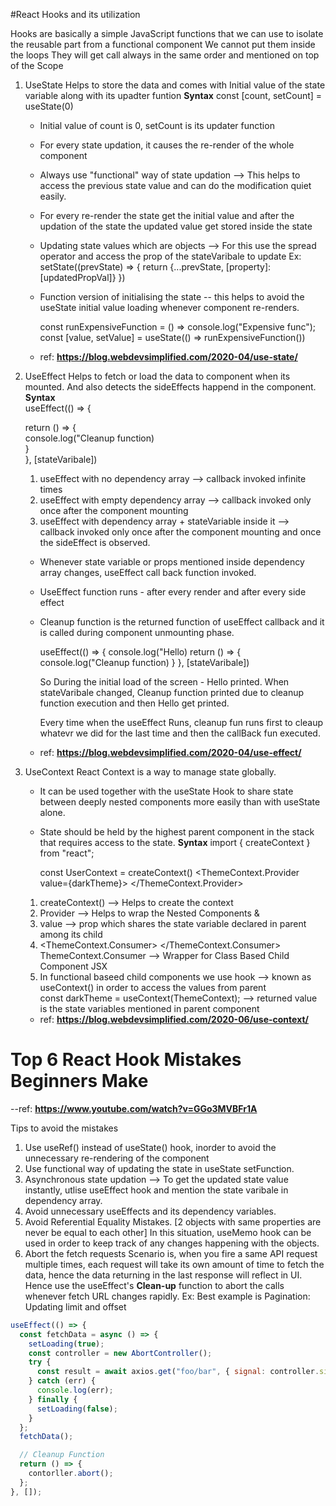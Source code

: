 #React Hooks and its utilization

Hooks are basically a simple JavaScript functions that we can use to isolate the reusable part from a functional component
We cannot put them inside the loops
They will get call always in the same order and mentioned on top of the Scope

1. UseState
   Helps to store the data and comes with Initial value of the state variable along with its upadter funtion
   **Syntax**
   const [count, setCount] = useState(0)

   - Initial value of count is 0, setCount is its updater function
   - For every state updation, it causes the re-render of the whole component
   - Always use "functional" way of state updation --> This helps to access the previous state value and can do the modification quiet easily.
   - For every re-render the state get the initial value and after the updation of the state the updated value get stored inside the state
   - Updating state values which are objects --> For this use the spread operator and access the prop of the stateVaribale to update
     Ex: setState((prevState) => {
     return {...prevState, [property]: [updatedPropVal]}
     })
   - Function version of initialising the state -- this helps to avoid the useState initial value loading whenever component re-renders.

     const runExpensiveFunction = () => console.log("Expensive func");
     const [value, setValue] = useState(() => runExpensiveFunction())

   - ref: **https://blog.webdevsimplified.com/2020-04/use-state/**

2. UseEffect
   Helps to fetch or load the data to component when its mounted. And also detects the sideEffects happend in the component.  
   **Syntax**  
   useEffect(() => {

   return () => {  
   console.log("Cleanup function)  
   }  
   }, [stateVaribale])

   1. useEffect with no dependency array --> callback invoked infinite times
   2. useEffect with empty dependency array --> callback invoked only once after the component mounting
   3. useEffect with dependency array + stateVariable inside it --> callback invoked only once after the component mounting and once the sideEffect is observed.

   - Whenever state variable or props mentioned inside dependency array changes, useEffect call back function invoked.
   - UseEffect function runs - after every render and after every side effect
   - Cleanup function is the returned function of useEffect callback and it is called during component unmounting phase.

     useEffect(() => {
     console.log("Hello)
     return () => {
     console.log("Cleanup function)
     }
     }, [stateVaribale])

     So During the initial load of the screen - Hello printed.
     When stateVaribale changed,
     Cleanup function printed due to cleanup function execution and
     then Hello get printed.

     Every time when the useEffect Runs, cleanup fun runs first to cleaup whatevr we did for the last time and then the callBack fun executed.

   - ref: **https://blog.webdevsimplified.com/2020-04/use-effect/**

3. UseContext
   React Context is a way to manage state globally.

   - It can be used together with the useState Hook to share state between deeply nested components more easily than with useState alone.
   - State should be held by the highest parent component in the stack that requires access to the state.
     **Syntax**
     import { createContext } from "react";

     const UserContext = createContext()
     <ThemeContext.Provider value={darkTheme}>
     <Child1>
     <Child2>
     </ThemeContext.Provider>

   1. createContext() --> Helps to create the context
   2. Provider --> Helps to wrap the Nested Components <Child1> & <Child2>
   3. value --> prop which shares the state variable declared in parent among its child
   4. <ThemeContext.Consumer>
      <ClassChild1 JSX>
      </ThemeContext.Consumer>
      ThemeContext.Consumer --> Wrapper for Class Based Child Component JSX
   5. In functional baseed child components we use hook --> known as useContext() in order to access the values from parent  
      const darkTheme = useContext(ThemeContext); --> returned value is the state variables mentioned in parent component

   - ref: **https://blog.webdevsimplified.com/2020-06/use-context/**

# Top 6 React Hook Mistakes Beginners Make

--ref: **https://www.youtube.com/watch?v=GGo3MVBFr1A**

Tips to avoid the mistakes

1. Use useRef() instead of useState() hook, inorder to avoid the unnecessary re-rendering of the component
2. Use functional way of updating the state in useState setFunction.
3. Asynchronous state updation --> To get the updated state value instantly, utlise useEffect hook and mention the state varibale in dependency array.
4. Avoid unnecessary useEffects and its dependency variables.
5. Avoid Referential Equality Mistakes. [2 objects with same properties are never be equal to each other] In this situation, useMemo hook can be used in order to keep track of any changes happening with the objects.
6. Abort the fetch requests
   Scenario is, when you fire a same API request multiple times, each request will take its own amount of time to fetch the data, hence the data returning in the last response will reflect in UI. Hence use the useEffect's **Clean-up** function to abort the calls whenever fetch URL changes rapidly.
   Ex: Best example is Pagination: Updating limit and offset

```javascript
useEffect(() => {
  const fetchData = async () => {
    setLoading(true);
    const controller = new AbortController();
    try {
      const result = await axios.get("foo/bar", { signal: controller.signal });
    } catch (err) {
      console.log(err);
    } finally {
      setLoading(false);
    }
  };
  fetchData();

  // Cleanup Function
  return () => {
    contorller.abort();
  };
}, []);
```
